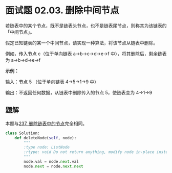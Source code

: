 # 面试题 02.03. 删除中间节点

若链表中的某个节点，既不是链表头节点，也不是链表尾节点，则称其为该链表的「中间节点」。

假定已知链表的某一个中间节点，请实现一种算法，将该节点从链表中删除。

例如，传入节点 c（位于单向链表 a->b->c->d->e->f 中），将其删除后，剩余链表为 a->b->d->e->f

 

**示例：**

输入：节点 5 （位于单向链表 4->5->1->9 中）

输出：不返回任何数据，从链表中删除传入的节点 5，使链表变为 4->1->9

## 题解

本题与[237. 删除链表中的节点](https://github.com/CastleYeager/PythonicLeetcode/blob/main/%E9%93%BE%E8%A1%A8/%E5%88%A0%E9%99%A4%E8%8A%82%E7%82%B9%E3%80%81%E5%8F%8D%E8%BD%AC%E9%93%BE%E8%A1%A8%20%E7%B1%BB/237.%20%E5%88%A0%E9%99%A4%E9%93%BE%E8%A1%A8%E4%B8%AD%E7%9A%84%E8%8A%82%E7%82%B9.md)完全相同。

```python
class Solution:
    def deleteNode(self, node):
        """
        :type node: ListNode
        :rtype: void Do not return anything, modify node in-place instead.
        """
        node.val = node.next.val
        node.next = node.next.next
```

